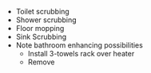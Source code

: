 - Toilet scrubbing
- Shower scrubbing
- Floor mopping
- Sink Scrubbing
- Note bathroom enhancing possibilities
	- Install 3-towels rack over heater
	- Remove